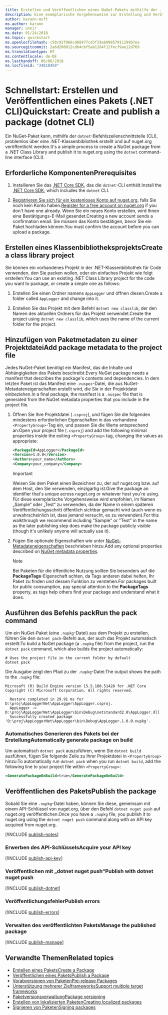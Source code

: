 ```yaml
---
title: Erstellen und Veröffentlichen eines NuGet-Pakets mithilfe der . NET CLI
description: Eine exemplarische Vorgehensweise zur Erstellung und Veröffentlichung eines NuGet-Pakets mit der .NET Core-CLI „dotnet“.
author: karann-msft
ms.author: karann
manager: unnir
ms.date: 01/24/2018
ms.topic: quickstart
ms.openlocfilehash: c50c92f966cd68477cd3f29ab99857911299b7ea
ms.sourcegitcommit: 2a6d200012cdb4cbf5ab1264f12fecf9ae12d769
ms.translationtype: HT
ms.contentlocale: de-DE
ms.lasthandoff: 06/06/2018
ms.locfileid: "34818450"
---
```

# <a name="quickstart-create-and-publish-a-package-dotnet-cli"></a><span data-ttu-id="83b37-103">Schnellstart: Erstellen und Veröffentlichen eines Pakets (.NET CLI)</span><span class="sxs-lookup"><span data-stu-id="83b37-103">Quickstart: Create and publish a package (dotnet CLI)</span></span>

<span data-ttu-id="83b37-104">Ein NuGet-Paket kann, mithilfe der `dotnet`-Befehlszeilenschnittstelle (CLI), problemlos über eine .NET-Klassenbibliothek erstellt und auf nuget.org veröffentlicht werden.</span><span class="sxs-lookup"><span data-stu-id="83b37-104">It's a simple process to create a NuGet package from a .NET Class Library and publish it to nuget.org using the `dotnet` command-line interface (CLI).</span></span>

## <a name="prerequisites"></a><span data-ttu-id="83b37-105">Erforderliche Komponenten</span><span class="sxs-lookup"><span data-stu-id="83b37-105">Prerequisites</span></span>

1. <span data-ttu-id="83b37-106">Installieren Sie das [.NET Core SDK](https://www.microsoft.com/net/download/), das die `dotnet`-CLI enthält.</span><span class="sxs-lookup"><span data-stu-id="83b37-106">Install the [.NET Core SDK](https://www.microsoft.com/net/download/), which includes the `dotnet` CLI.</span></span>

1. <span data-ttu-id="83b37-107">[Registrieren Sie sich für ein kostenloses Konto auf nuget.org](https://www.nuget.org/users/account/LogOn?returnUrl=%2F), falls Sie noch kein Konto haben.</span><span class="sxs-lookup"><span data-stu-id="83b37-107">[Register for a free account on nuget.org](https://www.nuget.org/users/account/LogOn?returnUrl=%2F) if you don't have one already.</span></span> <span data-ttu-id="83b37-108">Wenn Sie ein neues Konto erstellen, wird Ihnen eine Bestätigungs-E-Mail gesendet.</span><span class="sxs-lookup"><span data-stu-id="83b37-108">Creating a new account sends a confirmation email.</span></span> <span data-ttu-id="83b37-109">Sie müssen das Konto bestätigen, bevor Sie ein Paket hochladen können.</span><span class="sxs-lookup"><span data-stu-id="83b37-109">You must confirm the account before you can upload a package.</span></span>

## <a name="create-a-class-library-project"></a><span data-ttu-id="83b37-110">Erstellen eines Klassenbibliotheksprojekts</span><span class="sxs-lookup"><span data-stu-id="83b37-110">Create a class library project</span></span>

<span data-ttu-id="83b37-111">Sie können ein vorhandenes Projekt in der .NET-Klassenbibliothek für Code verwenden, den Sie packen wollen, oder ein einfaches Projekt wie folgt erstellen:</span><span class="sxs-lookup"><span data-stu-id="83b37-111">You can use an existing .NET Class Library project for the code you want to package, or create a simple one as follows:</span></span>

1. <span data-ttu-id="83b37-112">Erstellen Sie einen Ordner namens `AppLogger` und öffnen diesen.</span><span class="sxs-lookup"><span data-stu-id="83b37-112">Create a folder called `AppLogger` and change into it.</span></span>

1. <span data-ttu-id="83b37-113">Erstellen Sie das Projekt mit dem Befehl `dotnet new classlib`, der den Namen des aktuellen Ordners für das Projekt verwendet.</span><span class="sxs-lookup"><span data-stu-id="83b37-113">Create the project using `dotnet new classlib`, which uses the name of the current folder for the project.</span></span>

## <a name="add-package-metadata-to-the-project-file"></a><span data-ttu-id="83b37-114">Hinzufügen von Paketmetadaten zu einer Projektdatei</span><span class="sxs-lookup"><span data-stu-id="83b37-114">Add package metadata to the project file</span></span>

<span data-ttu-id="83b37-115">Jedes NuGet-Paket benötigt ein Manifest, das die Inhalte und Abhängigkeiten des Pakets beschreibt.</span><span class="sxs-lookup"><span data-stu-id="83b37-115">Every NuGet package needs a manifest that describes the package's contents and dependencies.</span></span> <span data-ttu-id="83b37-116">In dem letzten Paket ist das Manifest eine `.nuspec`-Datei, die aus NuGet-Metadateneigenschaften erstellt wird, die Sie in der Projektdatei einbeziehen.</span><span class="sxs-lookup"><span data-stu-id="83b37-116">In a final package, the manifest is a `.nuspec` file that is generated from the NuGet metadata properties that you include in the project file.</span></span>

1. <span data-ttu-id="83b37-117">Öffnen Sie Ihre Projektdatei (`.csproj`), und fügen Sie die folgenden mindestens erforderlichen Eigenschaften in das vorhandene `<PropertyGroup>`-Tag ein, und passen Sie die Werte entsprechend an:</span><span class="sxs-lookup"><span data-stu-id="83b37-117">Open your project file (`.csproj`) and add the following minimal properties inside the exiting `<PropertyGroup>` tag, changing the values as appropriate:</span></span>

    ```xml
    <PackageId>AppLogger</PackageId>
    <Version>1.0.0</Version>
    <Authors>your_name</Authors>
    <Company>your_company</Company>
    ```

    > [!Important]
    > <span data-ttu-id="83b37-118">Weisen Sie dem Paket einen Bezeichner zu, der auf nuget.org bzw. auf dem Host, den Sie verwenden, einzigartig ist.</span><span class="sxs-lookup"><span data-stu-id="83b37-118">Give the package an identifier that's unique across nuget.org or whatever host you're using.</span></span> <span data-ttu-id="83b37-119">Für diese exemplarische Vorgehensweise wird empfohlen, im Namen „Sample“ oder „Test“ zu verwenden, da der Name in einem späteren Veröffentlichungsschritt öffentlich sichtbar gemacht wird (auch wenn es unwahrscheinlich ist, dass jemand versucht, es zu verwenden).</span><span class="sxs-lookup"><span data-stu-id="83b37-119">For this walkthrough we recommend including "Sample" or "Test" in the name as the later publishing step does make the package publicly visible (though it's unlikely anyone will actually use it).</span></span>

1. <span data-ttu-id="83b37-120">Fügen Sie optionale Eigenschaften wie unter [NuGet-Metadateneigenschaften](/dotnet/core/tools/csproj#nuget-metadata-properties) beschrieben hinzu.</span><span class="sxs-lookup"><span data-stu-id="83b37-120">Add any optional properties described on [NuGet metadata properties](/dotnet/core/tools/csproj#nuget-metadata-properties).</span></span>

    > [!Note]
    > <span data-ttu-id="83b37-121">Bei Paketen für die öffentliche Nutzung sollten Sie besonders auf die **PackageTags**-Eigenschaft achten, da Tags anderen dabei helfen, Ihr Paket zu finden und dessen Funktion zu verstehen.</span><span class="sxs-lookup"><span data-stu-id="83b37-121">For packages built for public consumption, pay special attention to the **PackageTags** property, as tags help others find your package and understand what it does.</span></span>

## <a name="run-the-pack-command"></a><span data-ttu-id="83b37-122">Ausführen des Befehls pack</span><span class="sxs-lookup"><span data-stu-id="83b37-122">Run the pack command</span></span>

<span data-ttu-id="83b37-123">Um ein NuGet-Paket (eine `.nupkg`-Datei) aus dem Projekt zu erstellen, führen Sie den `dotnet pack`-Befehl aus, der auch das Projekt automatisch erstellt:</span><span class="sxs-lookup"><span data-stu-id="83b37-123">To build a NuGet package (a `.nupkg` file) from the project, run the `dotnet pack` command, which also builds the project automatically:</span></span>

```cli
# Uses the project file in the current folder by default
dotnet pack
```

<span data-ttu-id="83b37-124">Die Ausgabe zeigt den Pfad zu der `.nupkg`-Datei:</span><span class="sxs-lookup"><span data-stu-id="83b37-124">The output shows the path to the `.nupkg` file:</span></span>

```output
Microsoft (R) Build Engine version 15.5.180.51428 for .NET Core
Copyright (C) Microsoft Corporation. All rights reserved.

  Restore completed in 29.91 ms for D:\proj\AppLoggerNet\AppLogger\AppLogger.csproj.
  AppLogger -> D:\proj\AppLoggerNet\AppLogger\bin\Debug\netstandard2.0\AppLogger.dll
  Successfully created package 'D:\proj\AppLoggerNet\AppLogger\bin\Debug\AppLogger.1.0.0.nupkg'.
```

### <a name="automatically-generate-package-on-build"></a><span data-ttu-id="83b37-125">Automatisches Generieren des Pakets bei der Erstellung</span><span class="sxs-lookup"><span data-stu-id="83b37-125">Automatically generate package on build</span></span>

<span data-ttu-id="83b37-126">Um automatisch `dotnet pack` auszuführen, wenn Sie `dotnet build` ausführen, fügen Sie folgende Zeile zu Ihrer Projektdatei in `<PropertyGroup>` hinzu:</span><span class="sxs-lookup"><span data-stu-id="83b37-126">To automatically run `dotnet pack` when you run `dotnet build`, add the following line to your project file within `<PropertyGroup>`:</span></span>

```xml
<GeneratePackageOnBuild>true</GeneratePackageOnBuild>
```

## <a name="publish-the-package"></a><span data-ttu-id="83b37-127">Veröffentlichen des Pakets</span><span class="sxs-lookup"><span data-stu-id="83b37-127">Publish the package</span></span>

<span data-ttu-id="83b37-128">Sobald Sie eine `.nupkg`-Datei haben, können Sie diese, gemeinsam mit einem API-Schlüssel von nuget.org, über den Befehl `dotnet nuget push` auf nuget.org veröffentlichen.</span><span class="sxs-lookup"><span data-stu-id="83b37-128">Once you have a `.nupkg` file, you publish it to nuget.org using the `dotnet nuget push` command along with an API key acquired from nuget.org.</span></span>

[!INCLUDE [publish-notes](includes/publish-notes.md)]

### <a name="acquire-your-api-key"></a><span data-ttu-id="83b37-129">Erwerben des API-Schlüssels</span><span class="sxs-lookup"><span data-stu-id="83b37-129">Acquire your API key</span></span>

[!INCLUDE [publish-api-key](includes/publish-api-key.md)]

### <a name="publish-with-dotnet-nuget-push"></a><span data-ttu-id="83b37-130">Veröffentlichen mit „dotnet nuget push“</span><span class="sxs-lookup"><span data-stu-id="83b37-130">Publish with dotnet nuget push</span></span>

[!INCLUDE [publish-dotnet](includes/publish-dotnet.md)]

### <a name="publish-errors"></a><span data-ttu-id="83b37-131">Veröffentlichungsfehler</span><span class="sxs-lookup"><span data-stu-id="83b37-131">Publish errors</span></span>

[!INCLUDE [publish-errors](includes/publish-errors.md)]

### <a name="manage-the-published-package"></a><span data-ttu-id="83b37-132">Verwalten des veröffentlichten Pakets</span><span class="sxs-lookup"><span data-stu-id="83b37-132">Manage the published package</span></span>

[!INCLUDE [publish-manage](includes/publish-manage.md)]

## <a name="related-topics"></a><span data-ttu-id="83b37-133">Verwandte Themen</span><span class="sxs-lookup"><span data-stu-id="83b37-133">Related topics</span></span>

- [<span data-ttu-id="83b37-134">Erstellen eines Pakets</span><span class="sxs-lookup"><span data-stu-id="83b37-134">Create a Package</span></span>](../create-packages/creating-a-package.md)
- [<span data-ttu-id="83b37-135">Veröffentlichen eines Pakets</span><span class="sxs-lookup"><span data-stu-id="83b37-135">Publish a Package</span></span>](../create-packages/publish-a-package.md)
- [<span data-ttu-id="83b37-136">Vorabversionen von Paketen</span><span class="sxs-lookup"><span data-stu-id="83b37-136">Pre-release Packages</span></span>](../create-packages/Prerelease-Packages.md)
- [<span data-ttu-id="83b37-137">Unterstützung mehrerer Zielframeworks</span><span class="sxs-lookup"><span data-stu-id="83b37-137">Support multiple target frameworks</span></span>](../create-packages/supporting-multiple-target-frameworks.md)
- [<span data-ttu-id="83b37-138">Paketversionsverwaltung</span><span class="sxs-lookup"><span data-stu-id="83b37-138">Package versioning</span></span>](../reference/package-versioning.md)
- [<span data-ttu-id="83b37-139">Erstellen von lokalisierten Paketen</span><span class="sxs-lookup"><span data-stu-id="83b37-139">Creating localized packages</span></span>](../create-packages/creating-localized-packages.md)
- [<span data-ttu-id="83b37-140">Signieren von Paketen</span><span class="sxs-lookup"><span data-stu-id="83b37-140">Signing packages</span></span>](../create-packages/Sign-a-package.md)
